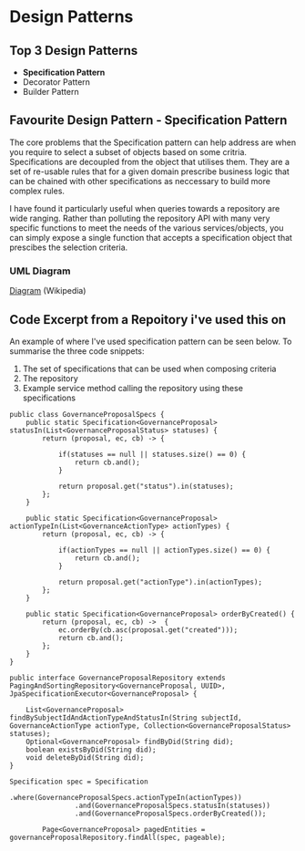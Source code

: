 # Design Patterns

## Top 3 Design Patterns
 - **Specification Pattern**
 - Decorator Pattern
 - Builder Pattern

## Favourite Design Pattern - Specification Pattern
The core problems that the Specification pattern can help address are when you require to select a subset of objects based on some critria.  Specifications are decoupled from the object that utilises them.  They are a set of re-usable rules that for a given domain prescribe business logic that can be chained with other specifications as neccessary to build more complex rules.

I have found it particularly useful when queries towards a repository are wide ranging.  Rather than polluting the repository API with many very specific functions to meet the needs of the various services/objects, you can simply expose a single function that accepts a specification object that prescibes the selection criteria.


### UML Diagram

[Diagram](https://en.wikipedia.org/wiki/Specification_pattern#/media/File:Specification_UML.png) (Wikipedia)


## Code Excerpt from a Repoitory i've used this on

An example of where I've used specification pattern can be seen below.  To summarise the three code snippets:

1. The set of specifications that can be used when composing criteria
2. The repository
3. Example service method calling the repository using these specifications 

```
public class GovernanceProposalSpecs {
    public static Specification<GovernanceProposal> statusIn(List<GovernanceProposalStatus> statuses) {
        return (proposal, ec, cb) -> {

            if(statuses == null || statuses.size() == 0) {
                return cb.and();
            }

            return proposal.get("status").in(statuses);
        };
    }

    public static Specification<GovernanceProposal> actionTypeIn(List<GovernanceActionType> actionTypes) {
        return (proposal, ec, cb) -> {

            if(actionTypes == null || actionTypes.size() == 0) {
                return cb.and();
            }

            return proposal.get("actionType").in(actionTypes);
        };
    }

    public static Specification<GovernanceProposal> orderByCreated() {
        return (proposal, ec, cb) ->  {
            ec.orderBy(cb.asc(proposal.get("created")));
            return cb.and();
        };
    }
}
```

```
public interface GovernanceProposalRepository extends PagingAndSortingRepository<GovernanceProposal, UUID>, JpaSpecificationExecutor<GovernanceProposal> {

    List<GovernanceProposal> findBySubjectIdAndActionTypeAndStatusIn(String subjectId, GovernanceActionType actionType, Collection<GovernanceProposalStatus> statuses);
    Optional<GovernanceProposal> findByDid(String did);
    boolean existsByDid(String did);
    void deleteByDid(String did);
}
```

```
Specification spec = Specification
                .where(GovernanceProposalSpecs.actionTypeIn(actionTypes))
                .and(GovernanceProposalSpecs.statusIn(statuses))
                .and(GovernanceProposalSpecs.orderByCreated());

        Page<GovernanceProposal> pagedEntities = governanceProposalRepository.findAll(spec, pageable);
```
